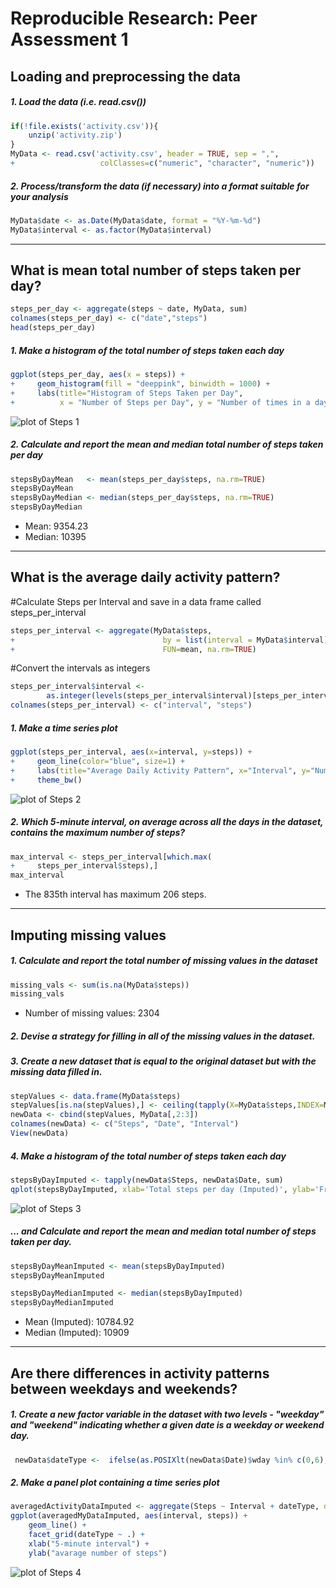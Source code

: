 # Reproducible Research: Peer Assessment 1

## Loading and preprocessing the data
##### 1. Load the data (i.e. read.csv())

```r
if(!file.exists('activity.csv')){
    unzip('activity.zip')
}
MyData <- read.csv('activity.csv', header = TRUE, sep = ",",
+                   colClasses=c("numeric", "character", "numeric"))
```
##### 2. Process/transform the data (if necessary) into a format suitable for your analysis

```r
MyData$date <- as.Date(MyData$date, format = "%Y-%m-%d")
MyData$interval <- as.factor(MyData$interval)
```

-----

## What is mean total number of steps taken per day?

```r
steps_per_day <- aggregate(steps ~ date, MyData, sum)
colnames(steps_per_day) <- c("date","steps")
head(steps_per_day)
```

##### 1. Make a histogram of the total number of steps taken each day

```r
ggplot(steps_per_day, aes(x = steps)) + 
+     geom_histogram(fill = "deeppink", binwidth = 1000) + 
+     labs(title="Histogram of Steps Taken per Day", 
+          x = "Number of Steps per Day", y = "Number of times in a day(Count)") + theme_bw()  
```

![plot of Steps 1](figure/steps1.png) 

##### 2. Calculate and report the mean and median total number of steps taken per day

```r
stepsByDayMean   <- mean(steps_per_day$steps, na.rm=TRUE)
stepsByDayMean
stepsByDayMedian <- median(steps_per_day$steps, na.rm=TRUE)
stepsByDayMedian
```
* Mean: 9354.23
* Median:  10395

-----

## What is the average daily activity pattern?
#Calculate Steps per Interval and save in a data frame called steps_per_interval
```r
steps_per_interval <- aggregate(MyData$steps, 
+                                 by = list(interval = MyData$interval),
+                                 FUN=mean, na.rm=TRUE)
```
#Convert the intervals as integers 
```r
steps_per_interval$interval <- 
        as.integer(levels(steps_per_interval$interval)[steps_per_interval$interval])
colnames(steps_per_interval) <- c("interval", "steps")
```
##### 1. Make a time series plot

```r
ggplot(steps_per_interval, aes(x=interval, y=steps)) +   
+     geom_line(color="blue", size=1) +  
+     labs(title="Average Daily Activity Pattern", x="Interval", y="Number of steps") +  
+     theme_bw()
```

![plot of Steps 2](figure/steps2.png) 

##### 2. Which 5-minute interval, on average across all the days in the dataset, contains the maximum number of steps?

```r
max_interval <- steps_per_interval[which.max(  
+     steps_per_interval$steps),]
max_interval
```

* The 835th interval has maximum 206 steps.

----

## Imputing missing values
##### 1. Calculate and report the total number of missing values in the dataset 

```r
missing_vals <- sum(is.na(MyData$steps))
missing_vals
```

* Number of missing values: 2304

##### 2. Devise a strategy for filling in all of the missing values in the dataset.
##### 3. Create a new dataset that is equal to the original dataset but with the missing data filled in.

```r
stepValues <- data.frame(MyData$steps)
stepValues[is.na(stepValues),] <- ceiling(tapply(X=MyData$steps,INDEX=MyData$interval,FUN=mean,na.rm=TRUE))
newData <- cbind(stepValues, MyData[,2:3])
colnames(newData) <- c("Steps", "Date", "Interval")
View(newData)
```


##### 4. Make a histogram of the total number of steps taken each day 

```r
stepsByDayImputed <- tapply(newData$Steps, newData$Date, sum)
qplot(stepsByDayImputed, xlab='Total steps per day (Imputed)', ylab='Frequency using binwith 500', binwidth=500)
```

![plot of Steps 3](figure/steps3.png) 

##### ... and Calculate and report the mean and median total number of steps taken per day. 

```r
stepsByDayMeanImputed <- mean(stepsByDayImputed)
stepsByDayMeanImputed

stepsByDayMedianImputed <- median(stepsByDayImputed)
stepsByDayMedianImputed
```
* Mean (Imputed): 10784.92
* Median (Imputed):  10909


----

## Are there differences in activity patterns between weekdays and weekends?
##### 1. Create a new factor variable in the dataset with two levels - "weekday" and "weekend" indicating whether a given date is a weekday or weekend day.


```r
 newData$dateType <-  ifelse(as.POSIXlt(newData$Date)$wday %in% c(0,6), 'weekend', 'weekday')
```

##### 2. Make a panel plot containing a time series plot


```r
averagedActivityDataImputed <- aggregate(Steps ~ Interval + dateType, data=newData, mean)
ggplot(averagedMyDataImputed, aes(interval, steps)) + 
    geom_line() + 
    facet_grid(dateType ~ .) +
    xlab("5-minute interval") + 
    ylab("avarage number of steps")
```

![plot of Steps 4](figure/steps4.png) 
